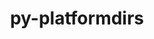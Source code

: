 ---
title: "py-platformdirs"
layout: cache
categories: [package, develop]
meta: {"compilers": ["none"], "num_specs": 176, "num_specs_by_stack": {"data-vis-sdk": 19, "e4s-neoverse-v2": 40, "e4s-oneapi": 22, "ml-linux-x86_64-rocm": 38, "root": 176}, "oss": ["ubuntu20.04", "ubuntu22.04", "ubuntu24.04"], "platforms": ["linux"], "stacks": ["data-vis-sdk", "e4s-neoverse-v2", "e4s-oneapi", "ml-linux-x86_64-rocm", "root"], "targets": ["neoverse_v2", "x86_64_v3"], "versions": ["3.10.0"]}
spec_details: [{"compiler": "none", "hash": "2aurms4sjxudw664qzdzjh4itil5iwzd", "os": "ubuntu22.04", "platform": "linux", "size": "-", "stacks": ["root"], "target": "x86_64_v3", "variants": ["build_system=python_pip", "~wheel"], "versions": ["3.10.0"]}, {"compiler": "none", "hash": "2ectgglsdzibfdxqaqh6nhwtckvjolv4", "os": "ubuntu22.04", "platform": "linux", "size": "-", "stacks": ["root"], "target": "x86_64_v3", "variants": ["build_system=python_pip", "~wheel"], "versions": ["3.10.0"]}, {"compiler": "none", "hash": "2ia2go2fnd4jhlhnlvwjgtkwmvfhcfod", "os": "ubuntu22.04", "platform": "linux", "size": "-", "stacks": ["e4s-neoverse-v2", "root"], "target": "neoverse_v2", "variants": ["build_system=python_pip", "~wheel"], "versions": ["3.10.0"]}, {"compiler": "none", "hash": "2qrd2gjy7asbwojzyvjizcfwrpngeg5f", "os": "ubuntu22.04", "platform": "linux", "size": "-", "stacks": ["e4s-neoverse-v2", "root"], "target": "neoverse_v2", "variants": ["build_system=python_pip", "~wheel"], "versions": ["3.10.0"]}, {"compiler": "none", "hash": "2r4xkzjpyw4oqjwerbn3xrxxcmyom5vt", "os": "ubuntu22.04", "platform": "linux", "size": "-", "stacks": ["root"], "target": "x86_64_v3", "variants": ["build_system=python_pip", "~wheel"], "versions": ["3.10.0"]}, {"compiler": "none", "hash": "376fboxofgwheqgvlifmyrtleiygl6fo", "os": "ubuntu24.04", "platform": "linux", "size": "-", "stacks": ["ml-linux-x86_64-rocm", "root"], "target": "x86_64_v3", "variants": ["build_system=python_pip", "~wheel"], "versions": ["3.10.0"]}, {"compiler": "none", "hash": "3awnhqlkhmvdidduyjkeeu6524ps3dhg", "os": "ubuntu22.04", "platform": "linux", "size": "-", "stacks": ["root"], "target": "x86_64_v3", "variants": ["build_system=python_pip", "~wheel"], "versions": ["3.10.0"]}, {"compiler": "none", "hash": "3fg2fhnrapgy3ckpebbyzvspabhxuspc", "os": "ubuntu22.04", "platform": "linux", "size": "-", "stacks": ["root"], "target": "x86_64_v3", "variants": ["build_system=python_pip", "~wheel"], "versions": ["3.10.0"]}, {"compiler": "none", "hash": "3gj7dlwvk3vtny6uvtlby3ju5klik7e4", "os": "ubuntu22.04", "platform": "linux", "size": "-", "stacks": ["e4s-neoverse-v2", "root"], "target": "neoverse_v2", "variants": ["build_system=python_pip", "~wheel"], "versions": ["3.10.0"]}, {"compiler": "none", "hash": "3key42sogwg4aytnxbtidl6nyhexb7p6", "os": "ubuntu22.04", "platform": "linux", "size": "-", "stacks": ["e4s-oneapi", "root"], "target": "x86_64_v3", "variants": ["build_system=python_pip", "~wheel"], "versions": ["3.10.0"]}, {"compiler": "none", "hash": "3knuxzwtxmvvpvxzcel6ttbp4bz5qu5q", "os": "ubuntu24.04", "platform": "linux", "size": "-", "stacks": ["ml-linux-x86_64-rocm", "root"], "target": "x86_64_v3", "variants": ["build_system=python_pip", "~wheel"], "versions": ["3.10.0"]}, {"compiler": "none", "hash": "3kqigvq7rpcxtsmlxm3b5vyfiypbfmvg", "os": "ubuntu24.04", "platform": "linux", "size": "-", "stacks": ["ml-linux-x86_64-rocm", "root"], "target": "x86_64_v3", "variants": ["build_system=python_pip", "~wheel"], "versions": ["3.10.0"]}, {"compiler": "none", "hash": "3shah7vs6patjvnmlk7izmqe7evkzpyo", "os": "ubuntu22.04", "platform": "linux", "size": "-", "stacks": ["root"], "target": "x86_64_v3", "variants": ["build_system=python_pip", "~wheel"], "versions": ["3.10.0"]}, {"compiler": "none", "hash": "3vnepaqgvvnor6ai3hbwslww74l7h43i", "os": "ubuntu20.04", "platform": "linux", "size": "-", "stacks": ["data-vis-sdk", "root"], "target": "x86_64_v3", "variants": ["build_system=python_pip", "~wheel"], "versions": ["3.10.0"]}, {"compiler": "none", "hash": "3vphdhftqrwtvkf4yilkwj6si23srecr", "os": "ubuntu20.04", "platform": "linux", "size": "-", "stacks": ["data-vis-sdk", "root"], "target": "x86_64_v3", "variants": ["build_system=python_pip", "~wheel"], "versions": ["3.10.0"]}, {"compiler": "none", "hash": "4sia5veowj6wyk72qxobku2m2ly5u5wr", "os": "ubuntu22.04", "platform": "linux", "size": "-", "stacks": ["root"], "target": "x86_64_v3", "variants": ["build_system=python_pip", "~wheel"], "versions": ["3.10.0"]}, {"compiler": "none", "hash": "4xvunc7a4lppi5cm3zclqh4w3wl67fix", "os": "ubuntu24.04", "platform": "linux", "size": "-", "stacks": ["ml-linux-x86_64-rocm", "root"], "target": "x86_64_v3", "variants": ["build_system=python_pip", "~wheel"], "versions": ["3.10.0"]}, {"compiler": "none", "hash": "5lmv3tlkvsaz4ip6vd5pcv5oiuhz4qsd", "os": "ubuntu22.04", "platform": "linux", "size": "-", "stacks": ["e4s-oneapi", "root"], "target": "x86_64_v3", "variants": ["build_system=python_pip", "~wheel"], "versions": ["3.10.0"]}, {"compiler": "none", "hash": "5pxzznpigngokd4wiir32kpelu2g3ovo", "os": "ubuntu22.04", "platform": "linux", "size": "-", "stacks": ["e4s-neoverse-v2", "root"], "target": "neoverse_v2", "variants": ["build_system=python_pip", "~wheel"], "versions": ["3.10.0"]}, {"compiler": "none", "hash": "5x4pjf3pvwewapl4wdnriqr5mu3kbufb", "os": "ubuntu24.04", "platform": "linux", "size": "-", "stacks": ["ml-linux-x86_64-rocm", "root"], "target": "x86_64_v3", "variants": ["build_system=python_pip", "~wheel"], "versions": ["3.10.0"]}, {"compiler": "none", "hash": "5z4r32xvwfoz4xfbnajhmdlb5rgjlflt", "os": "ubuntu22.04", "platform": "linux", "size": "-", "stacks": ["e4s-oneapi", "root"], "target": "x86_64_v3", "variants": ["build_system=python_pip", "~wheel"], "versions": ["3.10.0"]}, {"compiler": "none", "hash": "63i3lzkqwlbr4ubk3c4w2gjiehtzcrhh", "os": "ubuntu22.04", "platform": "linux", "size": "-", "stacks": ["e4s-oneapi", "root"], "target": "x86_64_v3", "variants": ["build_system=python_pip", "~wheel"], "versions": ["3.10.0"]}, {"compiler": "none", "hash": "664e7qi4suii7fmi6c6hhqnbwbmrdf6j", "os": "ubuntu22.04", "platform": "linux", "size": "-", "stacks": ["root"], "target": "x86_64_v3", "variants": ["build_system=python_pip", "~wheel"], "versions": ["3.10.0"]}, {"compiler": "none", "hash": "6by7epptxtwrgs22el3i3smpexaaixsi", "os": "ubuntu20.04", "platform": "linux", "size": "-", "stacks": ["data-vis-sdk", "root"], "target": "x86_64_v3", "variants": ["build_system=python_pip", "~wheel"], "versions": ["3.10.0"]}, {"compiler": "none", "hash": "6lchsvzcol2bbjewch5agsofkmtofn6u", "os": "ubuntu22.04", "platform": "linux", "size": "-", "stacks": ["e4s-neoverse-v2", "root"], "target": "neoverse_v2", "variants": ["build_system=python_pip", "~wheel"], "versions": ["3.10.0"]}, {"compiler": "none", "hash": "6s6qrf72dd2kxjtgcbzo3uy6622jrqsf", "os": "ubuntu22.04", "platform": "linux", "size": "-", "stacks": ["e4s-oneapi", "root"], "target": "x86_64_v3", "variants": ["build_system=python_pip", "~wheel"], "versions": ["3.10.0"]}, {"compiler": "none", "hash": "745p4dgbvaf3ftolr7txpav2v6v3xcze", "os": "ubuntu24.04", "platform": "linux", "size": "-", "stacks": ["ml-linux-x86_64-rocm", "root"], "target": "x86_64_v3", "variants": ["build_system=python_pip", "~wheel"], "versions": ["3.10.0"]}, {"compiler": "none", "hash": "7bsfzrfbazsjc4bafeso4hv6dr74qzy3", "os": "ubuntu22.04", "platform": "linux", "size": "-", "stacks": ["root"], "target": "x86_64_v3", "variants": ["build_system=python_pip", "~wheel"], "versions": ["3.10.0"]}, {"compiler": "none", "hash": "7i7gaqgsesicdrire7cjuqyi7hygw5we", "os": "ubuntu24.04", "platform": "linux", "size": "-", "stacks": ["ml-linux-x86_64-rocm", "root"], "target": "x86_64_v3", "variants": ["build_system=python_pip", "~wheel"], "versions": ["3.10.0"]}, {"compiler": "none", "hash": "7llnz52kaoj7yxej2g2hns6mxakihcaj", "os": "ubuntu20.04", "platform": "linux", "size": "-", "stacks": ["data-vis-sdk", "root"], "target": "x86_64_v3", "variants": ["build_system=python_pip", "~wheel"], "versions": ["3.10.0"]}, {"compiler": "none", "hash": "7mg4tgrsp3p66hjhczuzygq23wxkegc5", "os": "ubuntu22.04", "platform": "linux", "size": "-", "stacks": ["e4s-neoverse-v2", "root"], "target": "neoverse_v2", "variants": ["build_system=python_pip", "~wheel"], "versions": ["3.10.0"]}, {"compiler": "none", "hash": "7ovlzwkq7lgox5rm57jy7yyedosdkfzh", "os": "ubuntu22.04", "platform": "linux", "size": "-", "stacks": ["e4s-neoverse-v2", "root"], "target": "neoverse_v2", "variants": ["build_system=python_pip", "~wheel"], "versions": ["3.10.0"]}, {"compiler": "none", "hash": "7ztw5lwdxondsixbch2smoxzpiq4bhcc", "os": "ubuntu22.04", "platform": "linux", "size": "-", "stacks": ["root"], "target": "x86_64_v3", "variants": ["build_system=python_pip", "~wheel"], "versions": ["3.10.0"]}, {"compiler": "none", "hash": "a5xxq3wgs7zpzbhwfijswlth3asoxsel", "os": "ubuntu22.04", "platform": "linux", "size": "-", "stacks": ["e4s-neoverse-v2", "root"], "target": "neoverse_v2", "variants": ["build_system=python_pip", "~wheel"], "versions": ["3.10.0"]}, {"compiler": "none", "hash": "ads3vh7md7ljwgn6u2n6dv652xq65wmt", "os": "ubuntu22.04", "platform": "linux", "size": "-", "stacks": ["e4s-neoverse-v2", "root"], "target": "neoverse_v2", "variants": ["build_system=python_pip", "~wheel"], "versions": ["3.10.0"]}, {"compiler": "none", "hash": "afde4jmr2hdwa6fry5kni4mv25fid663", "os": "ubuntu22.04", "platform": "linux", "size": "-", "stacks": ["root"], "target": "x86_64_v3", "variants": ["build_system=python_pip", "~wheel"], "versions": ["3.10.0"]}, {"compiler": "none", "hash": "ahptaj672djthbjwndzxa6smo4metxsb", "os": "ubuntu22.04", "platform": "linux", "size": "-", "stacks": ["root"], "target": "x86_64_v3", "variants": ["build_system=python_pip", "~wheel"], "versions": ["3.10.0"]}, {"compiler": "none", "hash": "amj3srb7le6dzhjxjcwl565wx2ml5ehh", "os": "ubuntu24.04", "platform": "linux", "size": "-", "stacks": ["ml-linux-x86_64-rocm", "root"], "target": "x86_64_v3", "variants": ["build_system=python_pip", "~wheel"], "versions": ["3.10.0"]}, {"compiler": "none", "hash": "aodomsfqoc3q6pbq733uelfv2hqqrtsh", "os": "ubuntu22.04", "platform": "linux", "size": "-", "stacks": ["root"], "target": "x86_64_v3", "variants": ["build_system=python_pip", "~wheel"], "versions": ["3.10.0"]}, {"compiler": "none", "hash": "b27zpk3uzapmux4shfruk22hw27hftmj", "os": "ubuntu24.04", "platform": "linux", "size": "-", "stacks": ["ml-linux-x86_64-rocm", "root"], "target": "x86_64_v3", "variants": ["build_system=python_pip", "~wheel"], "versions": ["3.10.0"]}, {"compiler": "none", "hash": "b7kjamsxl2333y24kuf4lrufqfdv4rvl", "os": "ubuntu22.04", "platform": "linux", "size": "-", "stacks": ["root"], "target": "x86_64_v3", "variants": ["build_system=python_pip", "~wheel"], "versions": ["3.10.0"]}, {"compiler": "none", "hash": "bakfcoioas64a5wgh44xwr2zb4zdgd2y", "os": "ubuntu22.04", "platform": "linux", "size": "-", "stacks": ["root"], "target": "x86_64_v3", "variants": ["build_system=python_pip", "~wheel"], "versions": ["3.10.0"]}, {"compiler": "none", "hash": "bei7jo6hmsgwq4h3mxwkbgpvtywgqlml", "os": "ubuntu22.04", "platform": "linux", "size": "-", "stacks": ["root"], "target": "x86_64_v3", "variants": ["build_system=python_pip", "~wheel"], "versions": ["3.10.0"]}, {"compiler": "none", "hash": "bfzdgm5bydw5vlzbsenzd26nl6yqxrar", "os": "ubuntu22.04", "platform": "linux", "size": "-", "stacks": ["root"], "target": "x86_64_v3", "variants": ["build_system=python_pip", "~wheel"], "versions": ["3.10.0"]}, {"compiler": "none", "hash": "biro43vorowr25sdrfzcrqofa3c2x2ll", "os": "ubuntu24.04", "platform": "linux", "size": "-", "stacks": ["ml-linux-x86_64-rocm", "root"], "target": "x86_64_v3", "variants": ["build_system=python_pip", "~wheel"], "versions": ["3.10.0"]}, {"compiler": "none", "hash": "bn3rvdngj2ufvbaecxi475bdt7v2t6cy", "os": "ubuntu20.04", "platform": "linux", "size": "-", "stacks": ["data-vis-sdk", "root"], "target": "x86_64_v3", "variants": ["build_system=python_pip", "~wheel"], "versions": ["3.10.0"]}, {"compiler": "none", "hash": "bwxcqdsqyhzhfyqzx3dfbznpzw2lrwrh", "os": "ubuntu20.04", "platform": "linux", "size": "-", "stacks": ["data-vis-sdk", "root"], "target": "x86_64_v3", "variants": ["build_system=python_pip", "~wheel"], "versions": ["3.10.0"]}, {"compiler": "none", "hash": "bxvwwmogndovbv7b7nmon27fa4k2xuqg", "os": "ubuntu24.04", "platform": "linux", "size": "-", "stacks": ["ml-linux-x86_64-rocm", "root"], "target": "x86_64_v3", "variants": ["build_system=python_pip", "~wheel"], "versions": ["3.10.0"]}, {"compiler": "none", "hash": "bz5r7m6gau7nj7e45dfeychah54dp55x", "os": "ubuntu24.04", "platform": "linux", "size": "-", "stacks": ["ml-linux-x86_64-rocm", "root"], "target": "x86_64_v3", "variants": ["build_system=python_pip", "~wheel"], "versions": ["3.10.0"]}, {"compiler": "none", "hash": "c3vpz4vryx5uu3withvvcqxgbr4ycluz", "os": "ubuntu24.04", "platform": "linux", "size": "-", "stacks": ["ml-linux-x86_64-rocm", "root"], "target": "x86_64_v3", "variants": ["build_system=python_pip", "~wheel"], "versions": ["3.10.0"]}, {"compiler": "none", "hash": "c7hfxghllx2l2bfwtjom67sv4ao2lueu", "os": "ubuntu20.04", "platform": "linux", "size": "-", "stacks": ["data-vis-sdk", "root"], "target": "x86_64_v3", "variants": ["build_system=python_pip", "~wheel"], "versions": ["3.10.0"]}, {"compiler": "none", "hash": "cb527z627tpumeqcwcyuvi7h57hqjgcn", "os": "ubuntu22.04", "platform": "linux", "size": "-", "stacks": ["root"], "target": "x86_64_v3", "variants": ["build_system=python_pip", "~wheel"], "versions": ["3.10.0"]}, {"compiler": "none", "hash": "ccpv5h4tcg3x6t2xhjlve2dodztxbzzv", "os": "ubuntu20.04", "platform": "linux", "size": "-", "stacks": ["data-vis-sdk", "root"], "target": "x86_64_v3", "variants": ["build_system=python_pip", "~wheel"], "versions": ["3.10.0"]}, {"compiler": "none", "hash": "csxzihc5hjs47wp3igjqteejp6zb5zgo", "os": "ubuntu22.04", "platform": "linux", "size": "-", "stacks": ["e4s-oneapi", "root"], "target": "x86_64_v3", "variants": ["build_system=python_pip", "~wheel"], "versions": ["3.10.0"]}, {"compiler": "none", "hash": "d5a6c4vgfcvi57hypivg2dev7qhes6sc", "os": "ubuntu22.04", "platform": "linux", "size": "-", "stacks": ["e4s-neoverse-v2", "root"], "target": "neoverse_v2", "variants": ["build_system=python_pip", "~wheel"], "versions": ["3.10.0"]}, {"compiler": "none", "hash": "dat2dpcl7x2cleupi2yf2yxertst4xn3", "os": "ubuntu24.04", "platform": "linux", "size": "-", "stacks": ["ml-linux-x86_64-rocm", "root"], "target": "x86_64_v3", "variants": ["build_system=python_pip", "~wheel"], "versions": ["3.10.0"]}, {"compiler": "none", "hash": "ddbh5tjkngr6lbsxnbre3hogbezyjtk2", "os": "ubuntu22.04", "platform": "linux", "size": "-", "stacks": ["root"], "target": "x86_64_v3", "variants": ["build_system=python_pip", "~wheel"], "versions": ["3.10.0"]}, {"compiler": "none", "hash": "dorx7dk3tpzwuqfevoiq26fu3zynhaxb", "os": "ubuntu22.04", "platform": "linux", "size": "-", "stacks": ["e4s-oneapi", "root"], "target": "x86_64_v3", "variants": ["build_system=python_pip", "~wheel"], "versions": ["3.10.0"]}, {"compiler": "none", "hash": "dph44dwcyxmcb2w2k6xifnmxm2cufzuk", "os": "ubuntu22.04", "platform": "linux", "size": "-", "stacks": ["e4s-oneapi", "root"], "target": "x86_64_v3", "variants": ["build_system=python_pip", "~wheel"], "versions": ["3.10.0"]}, {"compiler": "none", "hash": "dt67nlkpxrw74bvoat3umstpskfkb7ye", "os": "ubuntu24.04", "platform": "linux", "size": "-", "stacks": ["ml-linux-x86_64-rocm", "root"], "target": "x86_64_v3", "variants": ["build_system=python_pip", "~wheel"], "versions": ["3.10.0"]}, {"compiler": "none", "hash": "duz3kmxa24snwynqcqk5pcqohjx22vmi", "os": "ubuntu22.04", "platform": "linux", "size": "-", "stacks": ["e4s-neoverse-v2", "root"], "target": "neoverse_v2", "variants": ["build_system=python_pip", "~wheel"], "versions": ["3.10.0"]}, {"compiler": "none", "hash": "dyx4hy5yhywcjayfkoug3uvq6awm776c", "os": "ubuntu22.04", "platform": "linux", "size": "-", "stacks": ["e4s-oneapi", "root"], "target": "x86_64_v3", "variants": ["build_system=python_pip", "~wheel"], "versions": ["3.10.0"]}, {"compiler": "none", "hash": "dzcl6lqr5f67i57sgluvkzsjjv5i7xtc", "os": "ubuntu22.04", "platform": "linux", "size": "-", "stacks": ["e4s-oneapi", "root"], "target": "x86_64_v3", "variants": ["build_system=python_pip", "~wheel"], "versions": ["3.10.0"]}, {"compiler": "none", "hash": "e55zfjoru5fj4g624hgnfzbuli5uvff6", "os": "ubuntu22.04", "platform": "linux", "size": "-", "stacks": ["root"], "target": "x86_64_v3", "variants": ["build_system=python_pip", "~wheel"], "versions": ["3.10.0"]}, {"compiler": "none", "hash": "eavbe4xjyzysiulix3j7vswjkairq7g5", "os": "ubuntu22.04", "platform": "linux", "size": "-", "stacks": ["root"], "target": "x86_64_v3", "variants": ["build_system=python_pip", "~wheel"], "versions": ["3.10.0"]}, {"compiler": "none", "hash": "ee6milfa32nbob6e6tmhdhc5rjpxqohw", "os": "ubuntu22.04", "platform": "linux", "size": "-", "stacks": ["e4s-neoverse-v2", "root"], "target": "neoverse_v2", "variants": ["build_system=python_pip", "~wheel"], "versions": ["3.10.0"]}, {"compiler": "none", "hash": "ejqwjvp546peyppq5k5qmqt27jsjhwku", "os": "ubuntu22.04", "platform": "linux", "size": "-", "stacks": ["root"], "target": "x86_64_v3", "variants": ["build_system=python_pip", "~wheel"], "versions": ["3.10.0"]}, {"compiler": "none", "hash": "elqcheb7f327pfvkdaxbfzkya5vjqusl", "os": "ubuntu22.04", "platform": "linux", "size": "-", "stacks": ["e4s-neoverse-v2", "root"], "target": "neoverse_v2", "variants": ["build_system=python_pip", "~wheel"], "versions": ["3.10.0"]}, {"compiler": "none", "hash": "epme6hxa44ce74sefxppktk3yt2prsmj", "os": "ubuntu22.04", "platform": "linux", "size": "-", "stacks": ["e4s-neoverse-v2", "root"], "target": "neoverse_v2", "variants": ["build_system=python_pip", "~wheel"], "versions": ["3.10.0"]}, {"compiler": "none", "hash": "epogy3jnb24kvgouin6jppgpypcnaxsd", "os": "ubuntu22.04", "platform": "linux", "size": "-", "stacks": ["root"], "target": "x86_64_v3", "variants": ["build_system=python_pip", "~wheel"], "versions": ["3.10.0"]}, {"compiler": "none", "hash": "ewveqfygddpelx6mu5l6u22vs4gjn2zq", "os": "ubuntu22.04", "platform": "linux", "size": "-", "stacks": ["e4s-oneapi", "root"], "target": "x86_64_v3", "variants": ["build_system=python_pip", "~wheel"], "versions": ["3.10.0"]}, {"compiler": "none", "hash": "fmizbhlvjik5xj5k55krwa3mumdxoh4q", "os": "ubuntu24.04", "platform": "linux", "size": "-", "stacks": ["ml-linux-x86_64-rocm", "root"], "target": "x86_64_v3", "variants": ["build_system=python_pip", "~wheel"], "versions": ["3.10.0"]}, {"compiler": "none", "hash": "fndskk6niwpgbtnwxhvvwbzoi544gnsd", "os": "ubuntu20.04", "platform": "linux", "size": "-", "stacks": ["data-vis-sdk", "root"], "target": "x86_64_v3", "variants": ["build_system=python_pip", "~wheel"], "versions": ["3.10.0"]}, {"compiler": "none", "hash": "fyjaik6eg4x4vye5lemb4yoqv7jkue2s", "os": "ubuntu22.04", "platform": "linux", "size": "-", "stacks": ["root"], "target": "x86_64_v3", "variants": ["build_system=python_pip", "~wheel"], "versions": ["3.10.0"]}, {"compiler": "none", "hash": "fzi5jbsnzzm7vcwmibmffac7s5nqg4gy", "os": "ubuntu22.04", "platform": "linux", "size": "-", "stacks": ["root"], "target": "x86_64_v3", "variants": ["build_system=python_pip", "~wheel"], "versions": ["3.10.0"]}, {"compiler": "none", "hash": "go54nejpb4fmypqzbmfpxa5soowm7xko", "os": "ubuntu20.04", "platform": "linux", "size": "-", "stacks": ["data-vis-sdk", "root"], "target": "x86_64_v3", "variants": ["build_system=python_pip", "~wheel"], "versions": ["3.10.0"]}, {"compiler": "none", "hash": "gpw2k2wkmcqmpxxoghlxwk7qtdznedno", "os": "ubuntu22.04", "platform": "linux", "size": "-", "stacks": ["e4s-neoverse-v2", "root"], "target": "neoverse_v2", "variants": ["build_system=python_pip", "~wheel"], "versions": ["3.10.0"]}, {"compiler": "none", "hash": "h45d7uo5c7ba37jnbsw4y7ahg3dkjnz7", "os": "ubuntu22.04", "platform": "linux", "size": "-", "stacks": ["e4s-neoverse-v2", "root"], "target": "neoverse_v2", "variants": ["build_system=python_pip", "~wheel"], "versions": ["3.10.0"]}, {"compiler": "none", "hash": "hf4qdyagzqwz3l7r5cshfp7pqyko3o2w", "os": "ubuntu22.04", "platform": "linux", "size": "-", "stacks": ["e4s-neoverse-v2", "root"], "target": "neoverse_v2", "variants": ["build_system=python_pip", "~wheel"], "versions": ["3.10.0"]}, {"compiler": "none", "hash": "hjhsctmvdlqnjmm3me5nocwe6jngqvxl", "os": "ubuntu22.04", "platform": "linux", "size": "-", "stacks": ["root"], "target": "x86_64_v3", "variants": ["build_system=python_pip", "~wheel"], "versions": ["3.10.0"]}, {"compiler": "none", "hash": "hjr4rzyviflgh2jc5m4jaa2blzuwcjj6", "os": "ubuntu22.04", "platform": "linux", "size": "-", "stacks": ["e4s-neoverse-v2", "root"], "target": "neoverse_v2", "variants": ["build_system=python_pip", "~wheel"], "versions": ["3.10.0"]}, {"compiler": "none", "hash": "hkh3rdh2uo5nsnswuov7rst2qshg7yli", "os": "ubuntu24.04", "platform": "linux", "size": "-", "stacks": ["ml-linux-x86_64-rocm", "root"], "target": "x86_64_v3", "variants": ["build_system=python_pip", "~wheel"], "versions": ["3.10.0"]}, {"compiler": "none", "hash": "hlkgtaikfdisfcy4p2mpy3ahpwj7tntu", "os": "ubuntu24.04", "platform": "linux", "size": "-", "stacks": ["ml-linux-x86_64-rocm", "root"], "target": "x86_64_v3", "variants": ["build_system=python_pip", "~wheel"], "versions": ["3.10.0"]}, {"compiler": "none", "hash": "hqpo23urp7hdsndruy5hbbyw6ich6yig", "os": "ubuntu22.04", "platform": "linux", "size": "-", "stacks": ["e4s-neoverse-v2", "root"], "target": "neoverse_v2", "variants": ["build_system=python_pip", "~wheel"], "versions": ["3.10.0"]}, {"compiler": "none", "hash": "i4ylvyarc3i3tpayk2rqdo2wtq2anein", "os": "ubuntu22.04", "platform": "linux", "size": "-", "stacks": ["root"], "target": "x86_64_v3", "variants": ["build_system=python_pip", "~wheel"], "versions": ["3.10.0"]}, {"compiler": "none", "hash": "i5gnhgaqbjlj3butrfjane4vwtk2cf3x", "os": "ubuntu22.04", "platform": "linux", "size": "-", "stacks": ["root"], "target": "x86_64_v3", "variants": ["build_system=python_pip", "~wheel"], "versions": ["3.10.0"]}, {"compiler": "none", "hash": "ic4zjukovljuav4obf5poahr54eyeskz", "os": "ubuntu22.04", "platform": "linux", "size": "-", "stacks": ["e4s-oneapi", "root"], "target": "x86_64_v3", "variants": ["build_system=python_pip", "~wheel"], "versions": ["3.10.0"]}, {"compiler": "none", "hash": "ievdj5nncrkcyu3nyetuh7u2icldwpux", "os": "ubuntu22.04", "platform": "linux", "size": "-", "stacks": ["root"], "target": "x86_64_v3", "variants": ["build_system=python_pip", "~wheel"], "versions": ["3.10.0"]}, {"compiler": "none", "hash": "ifui5sia4bmwcmqwsnqistyxma62mlpz", "os": "ubuntu22.04", "platform": "linux", "size": "-", "stacks": ["root"], "target": "x86_64_v3", "variants": ["build_system=python_pip", "~wheel"], "versions": ["3.10.0"]}, {"compiler": "none", "hash": "iuxe2gm4a7g7xjvybqopldtzmulolc36", "os": "ubuntu24.04", "platform": "linux", "size": "-", "stacks": ["ml-linux-x86_64-rocm", "root"], "target": "x86_64_v3", "variants": ["build_system=python_pip", "~wheel"], "versions": ["3.10.0"]}, {"compiler": "none", "hash": "izsrsevelg7iyzpgclbt3s4cyagpsa32", "os": "ubuntu20.04", "platform": "linux", "size": "-", "stacks": ["data-vis-sdk", "root"], "target": "x86_64_v3", "variants": ["build_system=python_pip", "~wheel"], "versions": ["3.10.0"]}, {"compiler": "none", "hash": "j5tlhv2sggx7rxspwjivtmmznl2l3ef3", "os": "ubuntu22.04", "platform": "linux", "size": "-", "stacks": ["e4s-neoverse-v2", "root"], "target": "neoverse_v2", "variants": ["build_system=python_pip", "~wheel"], "versions": ["3.10.0"]}, {"compiler": "none", "hash": "j64dstml6p4fvmprfmunnk35lpa2d2ks", "os": "ubuntu22.04", "platform": "linux", "size": "-", "stacks": ["root"], "target": "x86_64_v3", "variants": ["build_system=python_pip", "~wheel"], "versions": ["3.10.0"]}, {"compiler": "none", "hash": "ji7wqxfbugguyskmisnzxui6klv2evth", "os": "ubuntu24.04", "platform": "linux", "size": "-", "stacks": ["ml-linux-x86_64-rocm", "root"], "target": "x86_64_v3", "variants": ["build_system=python_pip", "~wheel"], "versions": ["3.10.0"]}, {"compiler": "none", "hash": "jiv7whjcigt624kqvlpuvx3sjlon4cxz", "os": "ubuntu24.04", "platform": "linux", "size": "-", "stacks": ["ml-linux-x86_64-rocm", "root"], "target": "x86_64_v3", "variants": ["build_system=python_pip", "~wheel"], "versions": ["3.10.0"]}, {"compiler": "none", "hash": "jmmakhnu35gwtp37r6khlh5t4qhmlsv6", "os": "ubuntu22.04", "platform": "linux", "size": "-", "stacks": ["root"], "target": "x86_64_v3", "variants": ["build_system=python_pip", "~wheel"], "versions": ["3.10.0"]}, {"compiler": "none", "hash": "jwkqcal63mg53xegcgi2ilpe6jmm7eqp", "os": "ubuntu22.04", "platform": "linux", "size": "-", "stacks": ["e4s-oneapi", "root"], "target": "x86_64_v3", "variants": ["build_system=python_pip", "~wheel"], "versions": ["3.10.0"]}, {"compiler": "none", "hash": "k3uxajeq7u2lti7ngpuhkwbrmdb52ri5", "os": "ubuntu24.04", "platform": "linux", "size": "-", "stacks": ["ml-linux-x86_64-rocm", "root"], "target": "x86_64_v3", "variants": ["build_system=python_pip", "~wheel"], "versions": ["3.10.0"]}, {"compiler": "none", "hash": "kbmquqctswybrvxga2spzht6aayk3se4", "os": "ubuntu22.04", "platform": "linux", "size": "-", "stacks": ["e4s-oneapi", "root"], "target": "x86_64_v3", "variants": ["build_system=python_pip", "~wheel"], "versions": ["3.10.0"]}, {"compiler": "none", "hash": "kjjlvzuussnnz43rxofjcnukm4my5tqv", "os": "ubuntu20.04", "platform": "linux", "size": "-", "stacks": ["data-vis-sdk", "root"], "target": "x86_64_v3", "variants": ["build_system=python_pip", "~wheel"], "versions": ["3.10.0"]}, {"compiler": "none", "hash": "kjx4hq4woottg3riamrizldykoqe4bzw", "os": "ubuntu22.04", "platform": "linux", "size": "-", "stacks": ["e4s-neoverse-v2", "root"], "target": "neoverse_v2", "variants": ["build_system=python_pip", "~wheel"], "versions": ["3.10.0"]}, {"compiler": "none", "hash": "knxswssuoemofx32zyjyyt22fjblw6o6", "os": "ubuntu22.04", "platform": "linux", "size": "-", "stacks": ["root"], "target": "x86_64_v3", "variants": ["build_system=python_pip", "~wheel"], "versions": ["3.10.0"]}, {"compiler": "none", "hash": "kolo7n4m2evfjqg2xhjb4bloajqnbg53", "os": "ubuntu24.04", "platform": "linux", "size": "-", "stacks": ["ml-linux-x86_64-rocm", "root"], "target": "x86_64_v3", "variants": ["build_system=python_pip", "~wheel"], "versions": ["3.10.0"]}, {"compiler": "none", "hash": "kuoca5oz4wbjujwzakk22po4ppburtkr", "os": "ubuntu22.04", "platform": "linux", "size": "-", "stacks": ["root"], "target": "x86_64_v3", "variants": ["build_system=python_pip", "~wheel"], "versions": ["3.10.0"]}, {"compiler": "none", "hash": "l33u25kqsmbsehz54cgia7dctvlh4mt6", "os": "ubuntu22.04", "platform": "linux", "size": "-", "stacks": ["root"], "target": "x86_64_v3", "variants": ["build_system=python_pip", "~wheel"], "versions": ["3.10.0"]}, {"compiler": "none", "hash": "l3nuj53eg6namkjefqlej6zvqufc5ovn", "os": "ubuntu24.04", "platform": "linux", "size": "-", "stacks": ["ml-linux-x86_64-rocm", "root"], "target": "x86_64_v3", "variants": ["build_system=python_pip", "~wheel"], "versions": ["3.10.0"]}, {"compiler": "none", "hash": "l4y5vniaeiiqvah4dmtircbdpzvwgegl", "os": "ubuntu22.04", "platform": "linux", "size": "-", "stacks": ["e4s-neoverse-v2", "root"], "target": "neoverse_v2", "variants": ["build_system=python_pip", "~wheel"], "versions": ["3.10.0"]}, {"compiler": "none", "hash": "lccrrhpac2djnquaqi5rcmua5drrs7tu", "os": "ubuntu22.04", "platform": "linux", "size": "-", "stacks": ["e4s-neoverse-v2", "root"], "target": "neoverse_v2", "variants": ["build_system=python_pip", "~wheel"], "versions": ["3.10.0"]}, {"compiler": "none", "hash": "lms5c7iu5co2hjpzgiiyge5fiv4bpbne", "os": "ubuntu22.04", "platform": "linux", "size": "-", "stacks": ["root"], "target": "x86_64_v3", "variants": ["build_system=python_pip", "~wheel"], "versions": ["3.10.0"]}, {"compiler": "none", "hash": "lsphbefmpad5jdk3p37yqxj4uagrthaw", "os": "ubuntu22.04", "platform": "linux", "size": "-", "stacks": ["root"], "target": "x86_64_v3", "variants": ["build_system=python_pip", "~wheel"], "versions": ["3.10.0"]}, {"compiler": "none", "hash": "m3rwmxekk3j4hvpwsxzzrgkab4fkb2v5", "os": "ubuntu20.04", "platform": "linux", "size": "-", "stacks": ["data-vis-sdk", "root"], "target": "x86_64_v3", "variants": ["build_system=python_pip", "~wheel"], "versions": ["3.10.0"]}, {"compiler": "none", "hash": "mbuftxa5tzywcwh66dbnwxioxrgvym4z", "os": "ubuntu20.04", "platform": "linux", "size": "-", "stacks": ["data-vis-sdk", "root"], "target": "x86_64_v3", "variants": ["build_system=python_pip", "~wheel"], "versions": ["3.10.0"]}, {"compiler": "none", "hash": "mij2gqzw3exzbbbjdpii56v7ktnddsuz", "os": "ubuntu22.04", "platform": "linux", "size": "-", "stacks": ["root"], "target": "x86_64_v3", "variants": ["build_system=python_pip", "~wheel"], "versions": ["3.10.0"]}, {"compiler": "none", "hash": "mkmjhi7k36nlsb2e4fj5weeea2pddwgz", "os": "ubuntu22.04", "platform": "linux", "size": "-", "stacks": ["e4s-neoverse-v2", "root"], "target": "neoverse_v2", "variants": ["build_system=python_pip", "~wheel"], "versions": ["3.10.0"]}, {"compiler": "none", "hash": "mqe5iskc6y5m7iz4g3367zm3mtzquhzg", "os": "ubuntu24.04", "platform": "linux", "size": "-", "stacks": ["ml-linux-x86_64-rocm", "root"], "target": "x86_64_v3", "variants": ["build_system=python_pip", "~wheel"], "versions": ["3.10.0"]}, {"compiler": "none", "hash": "mtavkfreuczobigbdjzvzg2zme2i5wht", "os": "ubuntu24.04", "platform": "linux", "size": "-", "stacks": ["ml-linux-x86_64-rocm", "root"], "target": "x86_64_v3", "variants": ["build_system=python_pip", "~wheel"], "versions": ["3.10.0"]}, {"compiler": "none", "hash": "mxkaxoawc5xvc43zird47ujklhyy5ca4", "os": "ubuntu22.04", "platform": "linux", "size": "-", "stacks": ["root"], "target": "x86_64_v3", "variants": ["build_system=python_pip", "~wheel"], "versions": ["3.10.0"]}, {"compiler": "none", "hash": "n7m6qhz5l7exzxonolguijr6xol44z4c", "os": "ubuntu22.04", "platform": "linux", "size": "-", "stacks": ["e4s-oneapi", "root"], "target": "x86_64_v3", "variants": ["build_system=python_pip", "~wheel"], "versions": ["3.10.0"]}, {"compiler": "none", "hash": "o3y2kbdrry4kg2zkri5pqf7lniwwiuaz", "os": "ubuntu22.04", "platform": "linux", "size": "-", "stacks": ["e4s-oneapi", "root"], "target": "x86_64_v3", "variants": ["build_system=python_pip", "~wheel"], "versions": ["3.10.0"]}, {"compiler": "none", "hash": "ohkhn5mnewhpjtxqm2vvviizjxertv7q", "os": "ubuntu22.04", "platform": "linux", "size": "-", "stacks": ["e4s-neoverse-v2", "root"], "target": "neoverse_v2", "variants": ["build_system=python_pip", "~wheel"], "versions": ["3.10.0"]}, {"compiler": "none", "hash": "oke4teogl6maimuz6akhqlouacs6myia", "os": "ubuntu22.04", "platform": "linux", "size": "-", "stacks": ["root"], "target": "x86_64_v3", "variants": ["build_system=python_pip", "~wheel"], "versions": ["3.10.0"]}, {"compiler": "none", "hash": "omkfrzckxhuxxv3rtzfrbsielvclwk5y", "os": "ubuntu24.04", "platform": "linux", "size": "-", "stacks": ["ml-linux-x86_64-rocm", "root"], "target": "x86_64_v3", "variants": ["build_system=python_pip", "~wheel"], "versions": ["3.10.0"]}, {"compiler": "none", "hash": "onc6r3nqqsrj2f3xyaq7mtjqurlyi3l5", "os": "ubuntu22.04", "platform": "linux", "size": "-", "stacks": ["root"], "target": "x86_64_v3", "variants": ["build_system=python_pip", "~wheel"], "versions": ["3.10.0"]}, {"compiler": "none", "hash": "oov5txjmcw5oso7oq7e3hr4gnkmziscu", "os": "ubuntu22.04", "platform": "linux", "size": "-", "stacks": ["root"], "target": "x86_64_v3", "variants": ["build_system=python_pip", "~wheel"], "versions": ["3.10.0"]}, {"compiler": "none", "hash": "owdc5rbzdgl6rtpzoguhizxgtp2avbmn", "os": "ubuntu24.04", "platform": "linux", "size": "-", "stacks": ["ml-linux-x86_64-rocm", "root"], "target": "x86_64_v3", "variants": ["build_system=python_pip", "~wheel"], "versions": ["3.10.0"]}, {"compiler": "none", "hash": "q3nufnybosnajrrffx7gltpsp2vxz23u", "os": "ubuntu22.04", "platform": "linux", "size": "-", "stacks": ["e4s-neoverse-v2", "root"], "target": "neoverse_v2", "variants": ["build_system=python_pip", "~wheel"], "versions": ["3.10.0"]}, {"compiler": "none", "hash": "qbwelrsgnf3swttsvfcsatkrctojq5ib", "os": "ubuntu22.04", "platform": "linux", "size": "-", "stacks": ["e4s-neoverse-v2", "root"], "target": "neoverse_v2", "variants": ["build_system=python_pip", "~wheel"], "versions": ["3.10.0"]}, {"compiler": "none", "hash": "qginrnn4c2tx2ddruu4tjn7rgkh7b6nw", "os": "ubuntu22.04", "platform": "linux", "size": "-", "stacks": ["e4s-neoverse-v2", "root"], "target": "neoverse_v2", "variants": ["build_system=python_pip", "~wheel"], "versions": ["3.10.0"]}, {"compiler": "none", "hash": "qie3mdtrjiez3k57jbioncnoky3fy6ve", "os": "ubuntu22.04", "platform": "linux", "size": "-", "stacks": ["root"], "target": "x86_64_v3", "variants": ["build_system=python_pip", "~wheel"], "versions": ["3.10.0"]}, {"compiler": "none", "hash": "qxhtku246t5diedehilprbpsh57ulc5k", "os": "ubuntu22.04", "platform": "linux", "size": "-", "stacks": ["e4s-neoverse-v2", "root"], "target": "neoverse_v2", "variants": ["build_system=python_pip", "~wheel"], "versions": ["3.10.0"]}, {"compiler": "none", "hash": "r25zi3g76argncnkrmwrjtngkiv5u5ja", "os": "ubuntu20.04", "platform": "linux", "size": "-", "stacks": ["data-vis-sdk", "root"], "target": "x86_64_v3", "variants": ["build_system=python_pip", "~wheel"], "versions": ["3.10.0"]}, {"compiler": "none", "hash": "r357dlbkyikjdsycffoicphtrc7f6psf", "os": "ubuntu22.04", "platform": "linux", "size": "-", "stacks": ["e4s-oneapi", "root"], "target": "x86_64_v3", "variants": ["build_system=python_pip", "~wheel"], "versions": ["3.10.0"]}, {"compiler": "none", "hash": "rlopdzzbj4lgqbfjdojhmsptecdwgjgs", "os": "ubuntu24.04", "platform": "linux", "size": "-", "stacks": ["ml-linux-x86_64-rocm", "root"], "target": "x86_64_v3", "variants": ["build_system=python_pip", "~wheel"], "versions": ["3.10.0"]}, {"compiler": "none", "hash": "rlot7vnyzfykdpyhw6dxltivl3vfgh7k", "os": "ubuntu22.04", "platform": "linux", "size": "-", "stacks": ["root"], "target": "x86_64_v3", "variants": ["build_system=python_pip", "~wheel"], "versions": ["3.10.0"]}, {"compiler": "none", "hash": "rm5w374gzsvz444pu2vblepowgme5dzj", "os": "ubuntu24.04", "platform": "linux", "size": "-", "stacks": ["ml-linux-x86_64-rocm", "root"], "target": "x86_64_v3", "variants": ["build_system=python_pip", "~wheel"], "versions": ["3.10.0"]}, {"compiler": "none", "hash": "rm7jbx4wqqzme2vehhmn4p2wrplq636y", "os": "ubuntu22.04", "platform": "linux", "size": "-", "stacks": ["e4s-neoverse-v2", "root"], "target": "neoverse_v2", "variants": ["build_system=python_pip", "~wheel"], "versions": ["3.10.0"]}, {"compiler": "none", "hash": "rnwlix34hezutrihedwbxrm2ufmdjsav", "os": "ubuntu24.04", "platform": "linux", "size": "-", "stacks": ["ml-linux-x86_64-rocm", "root"], "target": "x86_64_v3", "variants": ["build_system=python_pip", "~wheel"], "versions": ["3.10.0"]}, {"compiler": "none", "hash": "rpqw3n2fmkrlrh5r32ei53zxa3oytyyt", "os": "ubuntu22.04", "platform": "linux", "size": "-", "stacks": ["e4s-neoverse-v2", "root"], "target": "neoverse_v2", "variants": ["build_system=python_pip", "~wheel"], "versions": ["3.10.0"]}, {"compiler": "none", "hash": "rymlzs4hmpfoj4a27fpchyob2sbwel7x", "os": "ubuntu24.04", "platform": "linux", "size": "-", "stacks": ["ml-linux-x86_64-rocm", "root"], "target": "x86_64_v3", "variants": ["build_system=python_pip", "~wheel"], "versions": ["3.10.0"]}, {"compiler": "none", "hash": "rzeesco5vktq3kppmqatfbqadsjrfazu", "os": "ubuntu22.04", "platform": "linux", "size": "-", "stacks": ["e4s-oneapi", "root"], "target": "x86_64_v3", "variants": ["build_system=python_pip", "~wheel"], "versions": ["3.10.0"]}, {"compiler": "none", "hash": "s4hk5k5iv3zr6jkdqa3izi2zhd4nrbfn", "os": "ubuntu22.04", "platform": "linux", "size": "-", "stacks": ["e4s-oneapi", "root"], "target": "x86_64_v3", "variants": ["build_system=python_pip", "~wheel"], "versions": ["3.10.0"]}, {"compiler": "none", "hash": "s4o4ih6dh4yqrs4znnthucnrk4omfxum", "os": "ubuntu22.04", "platform": "linux", "size": "-", "stacks": ["e4s-neoverse-v2", "root"], "target": "neoverse_v2", "variants": ["build_system=python_pip", "~wheel"], "versions": ["3.10.0"]}, {"compiler": "none", "hash": "sbe3ewoodjrafllz64wkn7kraybj6z52", "os": "ubuntu22.04", "platform": "linux", "size": "-", "stacks": ["root"], "target": "x86_64_v3", "variants": ["build_system=python_pip", "~wheel"], "versions": ["3.10.0"]}, {"compiler": "none", "hash": "srgzub4wtmtl37rytnfqd7jioc43nvue", "os": "ubuntu22.04", "platform": "linux", "size": "-", "stacks": ["root"], "target": "x86_64_v3", "variants": ["build_system=python_pip", "~wheel"], "versions": ["3.10.0"]}, {"compiler": "none", "hash": "td4k54kt6vtzdf5izefrywccbizagik3", "os": "ubuntu22.04", "platform": "linux", "size": "-", "stacks": ["root"], "target": "x86_64_v3", "variants": ["build_system=python_pip", "~wheel"], "versions": ["3.10.0"]}, {"compiler": "none", "hash": "tiyomvoj4vu4xpwsyx7bzd22v2erldz3", "os": "ubuntu22.04", "platform": "linux", "size": "-", "stacks": ["e4s-neoverse-v2", "root"], "target": "neoverse_v2", "variants": ["build_system=python_pip", "~wheel"], "versions": ["3.10.0"]}, {"compiler": "none", "hash": "tovjtnk3nopyo3hj3yk7wwfvkgpstips", "os": "ubuntu22.04", "platform": "linux", "size": "-", "stacks": ["e4s-neoverse-v2", "root"], "target": "neoverse_v2", "variants": ["build_system=python_pip", "~wheel"], "versions": ["3.10.0"]}, {"compiler": "none", "hash": "tpzpfrnnrmumdw65jfohs6e2uj2sjykv", "os": "ubuntu22.04", "platform": "linux", "size": "-", "stacks": ["root"], "target": "x86_64_v3", "variants": ["build_system=python_pip", "~wheel"], "versions": ["3.10.0"]}, {"compiler": "none", "hash": "u2574xnu2mjt55mmidoqdmlextr4bvot", "os": "ubuntu24.04", "platform": "linux", "size": "-", "stacks": ["ml-linux-x86_64-rocm", "root"], "target": "x86_64_v3", "variants": ["build_system=python_pip", "~wheel"], "versions": ["3.10.0"]}, {"compiler": "none", "hash": "u6ubrccdgp5ey5nntrj5albjlylan2sd", "os": "ubuntu22.04", "platform": "linux", "size": "-", "stacks": ["e4s-oneapi", "root"], "target": "x86_64_v3", "variants": ["build_system=python_pip", "~wheel"], "versions": ["3.10.0"]}, {"compiler": "none", "hash": "uaw6bplppjuskgx7q6vsj2ifbhzfzxum", "os": "ubuntu22.04", "platform": "linux", "size": "-", "stacks": ["root"], "target": "x86_64_v3", "variants": ["build_system=python_pip", "~wheel"], "versions": ["3.10.0"]}, {"compiler": "none", "hash": "udi4j6ze3pbrz7kmhrlzobvehvs5sduu", "os": "ubuntu22.04", "platform": "linux", "size": "-", "stacks": ["root"], "target": "x86_64_v3", "variants": ["build_system=python_pip", "~wheel"], "versions": ["3.10.0"]}, {"compiler": "none", "hash": "uhejki322kt4t2te7zvpa6thyiqnkvs4", "os": "ubuntu22.04", "platform": "linux", "size": "-", "stacks": ["e4s-neoverse-v2", "root"], "target": "neoverse_v2", "variants": ["build_system=python_pip", "~wheel"], "versions": ["3.10.0"]}, {"compiler": "none", "hash": "usprbrajgcpp65mgii6pjuhyazlduqgb", "os": "ubuntu22.04", "platform": "linux", "size": "-", "stacks": ["e4s-neoverse-v2", "root"], "target": "neoverse_v2", "variants": ["build_system=python_pip", "~wheel"], "versions": ["3.10.0"]}, {"compiler": "none", "hash": "uuqevt7qehcdclml3dcs2uf36k2vsccr", "os": "ubuntu22.04", "platform": "linux", "size": "-", "stacks": ["e4s-neoverse-v2", "root"], "target": "neoverse_v2", "variants": ["build_system=python_pip", "~wheel"], "versions": ["3.10.0"]}, {"compiler": "none", "hash": "uylendz72f7ciuzpixmaih6vxabcncaw", "os": "ubuntu22.04", "platform": "linux", "size": "-", "stacks": ["e4s-neoverse-v2", "root"], "target": "neoverse_v2", "variants": ["build_system=python_pip", "~wheel"], "versions": ["3.10.0"]}, {"compiler": "none", "hash": "veepmc2shc3uogchpjawqrqrt3627uop", "os": "ubuntu22.04", "platform": "linux", "size": "-", "stacks": ["root"], "target": "x86_64_v3", "variants": ["build_system=python_pip", "~wheel"], "versions": ["3.10.0"]}, {"compiler": "none", "hash": "vzmejyegykrfvyemmmelhanlxeamwjpy", "os": "ubuntu22.04", "platform": "linux", "size": "-", "stacks": ["e4s-neoverse-v2", "root"], "target": "neoverse_v2", "variants": ["build_system=python_pip", "~wheel"], "versions": ["3.10.0"]}, {"compiler": "none", "hash": "wkhgcnu5zqcjkri557uyqj75rirqkk5k", "os": "ubuntu20.04", "platform": "linux", "size": "-", "stacks": ["data-vis-sdk", "root"], "target": "x86_64_v3", "variants": ["build_system=python_pip", "~wheel"], "versions": ["3.10.0"]}, {"compiler": "none", "hash": "xemfthf52mnnn5lj77a342oncrfz7hgw", "os": "ubuntu20.04", "platform": "linux", "size": "-", "stacks": ["data-vis-sdk", "root"], "target": "x86_64_v3", "variants": ["build_system=python_pip", "~wheel"], "versions": ["3.10.0"]}, {"compiler": "none", "hash": "xfxoum5hvhxtrmams5hivyfyovqyfxef", "os": "ubuntu24.04", "platform": "linux", "size": "-", "stacks": ["ml-linux-x86_64-rocm", "root"], "target": "x86_64_v3", "variants": ["build_system=python_pip", "~wheel"], "versions": ["3.10.0"]}, {"compiler": "none", "hash": "xh7krygu6lqcyj4tgwqx3m6isy2xddgh", "os": "ubuntu24.04", "platform": "linux", "size": "-", "stacks": ["ml-linux-x86_64-rocm", "root"], "target": "x86_64_v3", "variants": ["build_system=python_pip", "~wheel"], "versions": ["3.10.0"]}, {"compiler": "none", "hash": "xmjchgxgdbs7q4uy4cai66cifoe2tejx", "os": "ubuntu24.04", "platform": "linux", "size": "-", "stacks": ["ml-linux-x86_64-rocm", "root"], "target": "x86_64_v3", "variants": ["build_system=python_pip", "~wheel"], "versions": ["3.10.0"]}, {"compiler": "none", "hash": "ydfw5fbdxqrbljfgteiivcsagk5edscz", "os": "ubuntu22.04", "platform": "linux", "size": "-", "stacks": ["root"], "target": "x86_64_v3", "variants": ["build_system=python_pip", "~wheel"], "versions": ["3.10.0"]}, {"compiler": "none", "hash": "yjgm5rlqoi6twbkrlshv73y6ril46acj", "os": "ubuntu22.04", "platform": "linux", "size": "-", "stacks": ["e4s-oneapi", "root"], "target": "x86_64_v3", "variants": ["build_system=python_pip", "~wheel"], "versions": ["3.10.0"]}, {"compiler": "none", "hash": "yks3qybhokityxuuzke53vdli2hrcmgs", "os": "ubuntu22.04", "platform": "linux", "size": "-", "stacks": ["root"], "target": "x86_64_v3", "variants": ["build_system=python_pip", "~wheel"], "versions": ["3.10.0"]}, {"compiler": "none", "hash": "yqldh3xzwv4utqazt3da6shakcj5ar6a", "os": "ubuntu20.04", "platform": "linux", "size": "-", "stacks": ["data-vis-sdk", "root"], "target": "x86_64_v3", "variants": ["build_system=python_pip", "~wheel"], "versions": ["3.10.0"]}, {"compiler": "none", "hash": "z3g7dshk2ppdtl6fxzqssvdush3a6mgc", "os": "ubuntu24.04", "platform": "linux", "size": "-", "stacks": ["ml-linux-x86_64-rocm", "root"], "target": "x86_64_v3", "variants": ["build_system=python_pip", "~wheel"], "versions": ["3.10.0"]}, {"compiler": "none", "hash": "z4wzdjacplun2wxh6g6gammdofsktvyb", "os": "ubuntu22.04", "platform": "linux", "size": "-", "stacks": ["root"], "target": "x86_64_v3", "variants": ["build_system=python_pip", "~wheel"], "versions": ["3.10.0"]}, {"compiler": "none", "hash": "z6y767xrthw72lidwpgq4mc7qhpfaoya", "os": "ubuntu22.04", "platform": "linux", "size": "-", "stacks": ["root"], "target": "x86_64_v3", "variants": ["build_system=python_pip", "~wheel"], "versions": ["3.10.0"]}, {"compiler": "none", "hash": "zbmijjhv4uolpauv6kemsdseur62xjyq", "os": "ubuntu22.04", "platform": "linux", "size": "-", "stacks": ["root"], "target": "x86_64_v3", "variants": ["build_system=python_pip", "~wheel"], "versions": ["3.10.0"]}, {"compiler": "none", "hash": "zbvzces3agldc73mafugfjl3enteewaw", "os": "ubuntu22.04", "platform": "linux", "size": "-", "stacks": ["e4s-oneapi", "root"], "target": "x86_64_v3", "variants": ["build_system=python_pip", "~wheel"], "versions": ["3.10.0"]}, {"compiler": "none", "hash": "zghq5cllmsqu4y26v2hk45b3e5cafiib", "os": "ubuntu24.04", "platform": "linux", "size": "-", "stacks": ["ml-linux-x86_64-rocm", "root"], "target": "x86_64_v3", "variants": ["build_system=python_pip", "~wheel"], "versions": ["3.10.0"]}, {"compiler": "none", "hash": "zqmj5zvqyts2p4jvyzkzvrvnpln66duo", "os": "ubuntu22.04", "platform": "linux", "size": "-", "stacks": ["root"], "target": "x86_64_v3", "variants": ["build_system=python_pip", "~wheel"], "versions": ["3.10.0"]}, {"compiler": "none", "hash": "zuzppecmze4dkcoyjmkn5a5gj6vkqvcu", "os": "ubuntu20.04", "platform": "linux", "size": "-", "stacks": ["data-vis-sdk", "root"], "target": "x86_64_v3", "variants": ["build_system=python_pip", "~wheel"], "versions": ["3.10.0"]}, {"compiler": "none", "hash": "zzdhjwwjv6rf5ijyj3wqqtqhqhve7o3v", "os": "ubuntu22.04", "platform": "linux", "size": "-", "stacks": ["e4s-neoverse-v2", "root"], "target": "neoverse_v2", "variants": ["build_system=python_pip", "~wheel"], "versions": ["3.10.0"]}]
---
